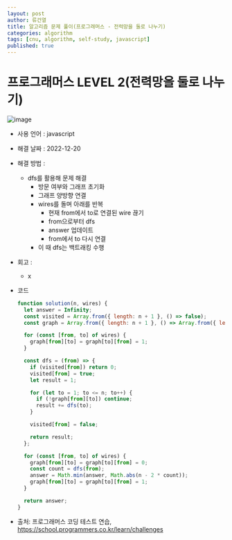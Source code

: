 ```yaml
---
layout: post
author: 류건열
title: 알고리즘 문제 풀이(프로그래머스 - 전력망을 둘로 나누기)
categories: algorithm
tags: [cnu, algorithm, self-study, javascript]
published: true
---
```


# 프로그래머스 LEVEL 2(전력망을 둘로 나누기)

![image](https://user-images.githubusercontent.com/34560965/208694225-478afb98-cc55-4d32-94a8-ea8be42b5331.png)

- 사용 언어 : javascript

- 해결 날짜 : 2022-12-20

- 해결 방법 :

  - dfs를 활용해 문제 해결
    - 방문 여부와 그래프 초기화
    - 그래프 양방향 연결
    - wires를 돌며 아래를 반복
      - 현재 from에서 to로 연결된 wire 끊기
      - from으로부터 dfs
      - answer 업데이트
      - from에서 to 다시 연결
    - 이 때 dfs는 백트래킹 수행

- 회고 :

  - x

- 코드

  ```javascript
  function solution(n, wires) {
    let answer = Infinity;
    const visited = Array.from({ length: n + 1 }, () => false);
    const graph = Array.from({ length: n + 1 }, () => Array.from({ length: n + 1 }, () => 0));

    for (const [from, to] of wires) {
      graph[from][to] = graph[to][from] = 1;
    }

    const dfs = (from) => {
      if (visited[from]) return 0;
      visited[from] = true;
      let result = 1;

      for (let to = 1; to <= n; to++) {
        if (!graph[from][to]) continue;
        result += dfs(to);
      }

      visited[from] = false;

      return result;
    };

    for (const [from, to] of wires) {
      graph[from][to] = graph[to][from] = 0;
      const count = dfs(from);
      answer = Math.min(answer, Math.abs(n - 2 * count));
      graph[from][to] = graph[to][from] = 1;
    }

    return answer;
  }
  ```

- 출처: 프로그래머스 코딩 테스트 연습, https://school.programmers.co.kr/learn/challenges
